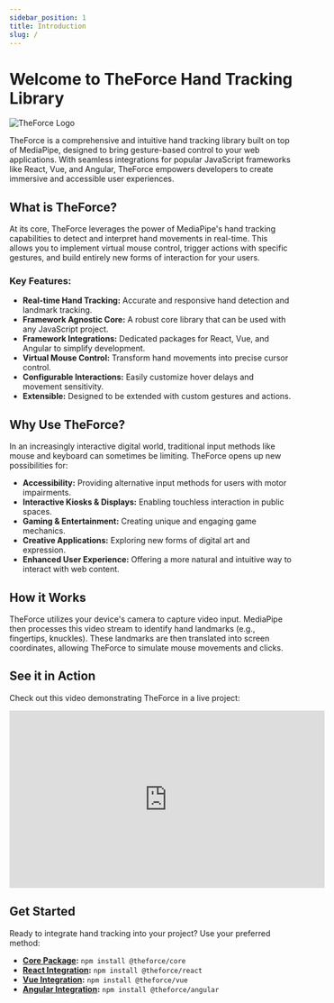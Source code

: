 ```yaml
---
sidebar_position: 1
title: Introduction
slug: /
---
```


# Welcome to TheForce Hand Tracking Library

<img src="/img/theforce-logo.png" alt="TheForce Logo"  />
  
TheForce is a comprehensive and intuitive hand tracking library built on top of MediaPipe, designed to bring gesture-based control to your web applications. With seamless integrations for popular JavaScript frameworks like React, Vue, and Angular, TheForce empowers developers to create immersive and accessible user experiences.

## What is TheForce?

At its core, TheForce leverages the power of MediaPipe's hand tracking capabilities to detect and interpret hand movements in real-time. This allows you to implement virtual mouse control, trigger actions with specific gestures, and build entirely new forms of interaction for your users.

### Key Features:

- **Real-time Hand Tracking:** Accurate and responsive hand detection and landmark tracking.
- **Framework Agnostic Core:** A robust core library that can be used with any JavaScript project.
- **Framework Integrations:** Dedicated packages for React, Vue, and Angular to simplify development.
- **Virtual Mouse Control:** Transform hand movements into precise cursor control.
- **Configurable Interactions:** Easily customize hover delays and movement sensitivity.
- **Extensible:** Designed to be extended with custom gestures and actions.

## Why Use TheForce?

In an increasingly interactive digital world, traditional input methods like mouse and keyboard can sometimes be limiting. TheForce opens up new possibilities for:

- **Accessibility:** Providing alternative input methods for users with motor impairments.
- **Interactive Kiosks & Displays:** Enabling touchless interaction in public spaces.
- **Gaming & Entertainment:** Creating unique and engaging game mechanics.
- **Creative Applications:** Exploring new forms of digital art and expression.
- **Enhanced User Experience:** Offering a more natural and intuitive way to interact with web content.

## How it Works

TheForce utilizes your device's camera to capture video input. MediaPipe then processes this video stream to identify hand landmarks (e.g., fingertips, knuckles). These landmarks are then translated into screen coordinates, allowing TheForce to simulate mouse movements and clicks.

## See it in Action

Check out this video demonstrating TheForce in a live project:

<iframe width="560" height="315" src="https://www.youtube.com/embed/qoimrV3c0v4" title="TheForce Demo" frameborder="0" allow="accelerometer; autoplay; clipboard-write; encrypted-media; gyroscope; picture-in-picture; web-share" referrerpolicy="strict-origin-when-cross-origin" allowfullscreen></iframe>

## Get Started

Ready to integrate hand tracking into your project? Use your preferred method:

- **[Core Package](https://www.npmjs.com/package/@theforce/core):** `npm install @theforce/core`
- **[React Integration](https://www.npmjs.com/package/@theforce/react):** `npm install @theforce/react`
- **[Vue Integration](https://www.npmjs.com/package/@theforce/vue):** `npm install @theforce/vue`
- **[Angular Integration](https://www.npmjs.com/package/@theforce/angular):** `npm install @theforce/angular`
